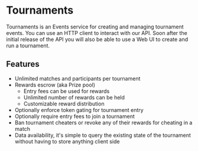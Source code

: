 # Tournaments

Tournaments is an Events service for creating and managing tournament events. You can use an HTTP client to interact with our API. Soon after the initial release of the API you will also be able to use a Web UI to create and run a tournament.

## Features

* Unlimited matches and participants per tournament
* Rewards escrow (aka Prize pool)
  * Entry fees can be used for rewards
  * Unlimited number of rewards can be held
  * Customizable reward distribution
* Optionally enforce token gating for tournament entry
* Optionally require entry fees to join a tournament
* Ban tournament cheaters or revoke any of their rewards for cheating in a match
* Data availability, it's simple to query the existing state of the tournament without having to store anything client side
